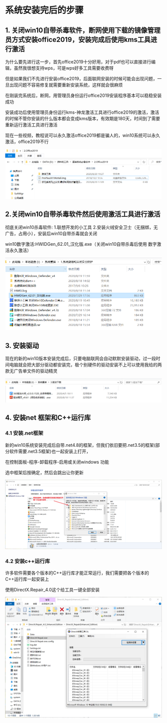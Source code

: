 # 系统安装完后的步骤

## 1. 关闭win10自带杀毒软件，断网使用下载的镜像管理员方式安装office2019，安装完成后使用kms工具进行激活

为什么要先进行这一步，首先office2019十分好用，对于pdf也可以直接进行编辑，虽然我很想支持wps，可是wps好多工具需要收费呀

但是如果我们不先进行安装office2019，后面联网安装的时候可能会出现问题，一旦出现问题不容易修复就需要重新安装系统，这样就会很麻烦

在刚装完系统后，断网，用管理员身份运行office2019安装程序基本可以稳稳安装成功

安装成功后使用管理员身份运行kms-神龙激活工具进行office2019的激活，激活的时候不管你安装的什么版本都会变成kms版本，有效期是180天，时间到了需要重新运行激活工具进行激活

现在一些视频，教程说可以永久激活office2019都是骗人的，win10系统可以永久激活，office2019不行

![image-20200820192808649](https://raw.githubusercontent.com/yusenyi123/pictures1/master/imgs/20200827163753.png)

## 2.关闭win10自带杀毒软件然后使用激活工具进行激活

彻底关闭win10杀毒软件: 1.联想开发的小工具  2.安装火绒安全卫士（无捆绑，无广告，占用小），安装后win10自带杀毒就会关闭



win10数字激活:HWIDGen_62.01_汉化版.exe（关闭win10自带杀毒后使用  数字激活永久激活）

![image-20200819202723414](https://raw.githubusercontent.com/yusenyi123/pictures1/master/imgs/20200827163801.png)

## 3. 安装驱动

现在的新的win10版本安装完成后，只要电脑联网会自动默默安装驱动，过一段时间电脑就会把大部分驱动都安装完，极个别硬件的驱动安装不上可以使用我给的两款无广告单文件的驱动精灵

![image-20200819202545070](https://raw.githubusercontent.com/yusenyi123/pictures1/master/imgs/20200827163808.png)

## 4. 安装net 框架和C++运行库

### 4.1 安装.net框架

新的win10系统安装完成后自带.net4.8的框架，但我们依旧要把.net3.5的框架(部分软件需要.net3.5框架)也一起安装上打开，

在控制面板-程序-卸载程序-启用或关闭windows 功能   

选中框架后按确定，然后会跳出让你更新

![image-20200819203203896](https://raw.githubusercontent.com/yusenyi123/pictures1/master/imgs/20200827163814.png)

### 4.2 安装c++运行库

许多软件需要各个版本的C++运行库才能正常运行，我们需要把各个版本的C++运行库一起安装上

使用DirectX.Repair_4.0这个给工具一键全部安装

![image-20200819203534636](https://raw.githubusercontent.com/yusenyi123/pictures1/master/imgs/20200827163822.png)

